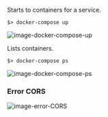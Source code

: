 Starts to containers for a service.

```shell
$> docker-compose up
```

![image-docker-compose-up](/Users/marcialgarciaperez/github/mgperez/js/cookie-server-poc/images/image-docker-compose-up.png)

Lists containers.

```shell
$> docker-compose ps
```

![image-docker-compose-ps](/Users/marcialgarciaperez/github/mgperez/js/cookie-server-poc/images/image-docker-compose-ps.png)



### Error CORS

 ![image-error-CORS](/Users/marcialgarciaperez/github/mgperez/js/cookie-server-poc/images/image-error-CORS.png)